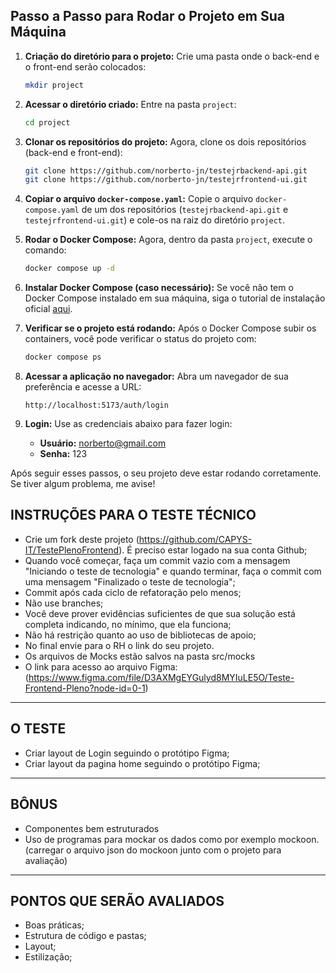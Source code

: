 ## Passo a Passo para Rodar o Projeto em Sua Máquina

1. **Criação do diretório para o projeto:**
   Crie uma pasta onde o back-end e o front-end serão colocados:
   ```bash
   mkdir project
   ```

2. **Acessar o diretório criado:**
   Entre na pasta `project`:
   ```bash
   cd project
   ```

3. **Clonar os repositórios do projeto:**
   Agora, clone os dois repositórios (back-end e front-end):
   ```bash
   git clone https://github.com/norberto-jn/testejrbackend-api.git
   git clone https://github.com/norberto-jn/testejrfrontend-ui.git
   ```

4. **Copiar o arquivo `docker-compose.yaml`:**
   Copie o arquivo `docker-compose.yaml` de um dos repositórios (`testejrbackend-api.git` e `testejrfrontend-ui.git`) e cole-os na raiz do diretório `project`.

5. **Rodar o Docker Compose:**
   Agora, dentro da pasta `project`, execute o comando:
   ```bash
   docker compose up -d
   ```

6. **Instalar Docker Compose (caso necessário):**
   Se você não tem o Docker Compose instalado em sua máquina, siga o tutorial de instalação oficial [aqui](https://docs.docker.com/compose/install/).

7. **Verificar se o projeto está rodando:**
   Após o Docker Compose subir os containers, você pode verificar o status do projeto com:
   ```bash
   docker compose ps
   ```

8. **Acessar a aplicação no navegador:**
   Abra um navegador de sua preferência e acesse a URL:
   ```
   http://localhost:5173/auth/login
   ```

9. **Login:**
   Use as credenciais abaixo para fazer login:
   - **Usuário:** norberto@gmail.com
   - **Senha:** 123

Após seguir esses passos, o seu projeto deve estar rodando corretamente. Se tiver algum problema, me avise!

## INSTRUÇÕES PARA O TESTE TÉCNICO

- Crie um fork deste projeto (https://github.com/CAPYS-IT/TestePlenoFrontend).
  É preciso estar logado na sua conta Github;
- Quando você começar, faça um commit vazio com a mensagem "Iniciando o teste de tecnologia" e quando terminar, faça o commit com uma mensagem "Finalizado o teste de tecnologia";
- Commit após cada ciclo de refatoração pelo menos;
- Não use branches;
- Você deve prover evidências suficientes de que sua solução está completa indicando, no mínimo, que ela funciona;
- Não há restrição quanto ao uso de bibliotecas de apoio;
- No final envie para o RH o link do seu projeto.
- Os arquivos de Mocks estão salvos na pasta src/mocks
- O link para acesso ao arquivo Figma: (https://www.figma.com/file/D3AXMgEYGulyd8MYIuLE5O/Teste-Frontend-Pleno?node-id=0-1)

---

## O TESTE

- Criar layout de Login seguindo o protótipo Figma;
- Criar layout da pagina home seguindo o protótipo Figma;

---

## BÔNUS

- Componentes bem estruturados
- Uso de programas para mockar os dados como por exemplo mockoon. (carregar o arquivo json do mockoon junto com o projeto para avaliação)

---

## PONTOS QUE SERÃO AVALIADOS

- Boas práticas;
- Estrutura de código e pastas;
- Layout;
- Estilização;
